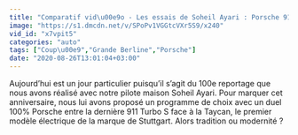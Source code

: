 ```yaml
---
title: "Comparatif vid\u00e9o - Les essais de Soheil Ayari : Porsche 911 Turbo S VS Porsche Taycan turbo S : croqueuses de chrono"
image: "https://s1.dmcdn.net/v/SPoPv1VGGtcVXr5S9/x240"
vid_id: "x7vpit5"
categories: "auto"
tags: ["Coup\u00e9","Grande Berline","Porsche"]
date: "2020-08-26T13:01:04+03:00"
---
```

Aujourd’hui est un jour particulier puisqu’il s’agit du 100e reportage que nous avons réalisé avec notre pilote maison Soheil Ayari. Pour marquer cet anniversaire, nous lui avons proposé un programme de choix avec un duel 100% Porsche entre la dernière 911 Turbo S face à la Taycan, le premier modèle électrique de la marque de Stuttgart. Alors tradition ou modernité ?
